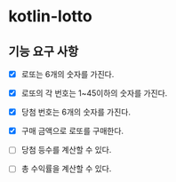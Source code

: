 # kotlin-lotto

## 기능 요구 사항

- [x] 로또는 6개의 숫자를 가진다.
- [x] 로또의 각 번호는 1~45이하의 숫자를 가진다.

- [x] 당첨 번호는 6개의 숫자를 가진다.

- [x] 구매 금액으로 로또를 구매한다.

- [ ] 당첨 등수를 계산할 수 있다.
- [ ] 총 수익률을 계산할 수 있다.